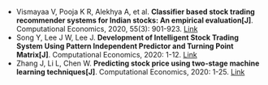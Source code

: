 * Vismayaa V, Pooja K R, Alekhya A, et al. <b>Classifier based stock trading recommender systems for Indian stocks: An empirical evaluation[J]</b>. Computational Economics, 2020, 55(3): 901-923. [Link](https://link.springer.com/article/10.1007/s10614-019-09922-x)
* Song Y, Lee J W, Lee J. <b>Development of Intelligent Stock Trading System Using Pattern Independent Predictor and Turning Point Matrix[J]</b>. Computational Economics, 2020: 1-12. [Link](https://link.springer.com/article/10.1007/s10614-020-10066-6)
* Zhang J, Li L, Chen W. <b>Predicting stock price using two-stage machine learning techniques[J]</b>. Computational Economics, 2020: 1-25. [Link](https://link.springer.com/article/10.1007/s10614-020-10013-5)